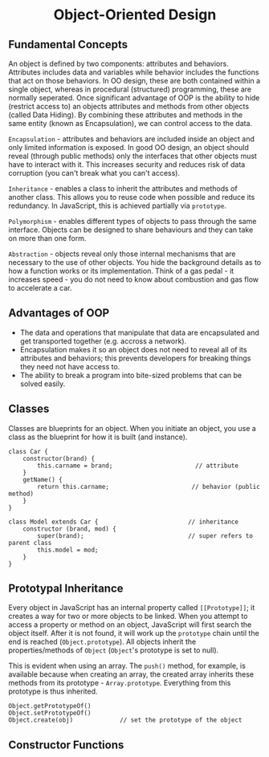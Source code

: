 <h1 style='text-align:center'>Object-Oriented Design</h1>

## Fundamental Concepts

An object is defined by two components: attributes and behaviors. Attributes includes data and variables while behavior includes the functions that act on those behaviors. In OO design, these are both contained within a single object, whereas in procedural (structured) programming, these are normally seperated. Once significant advantage of OOP is the ability to hide (restrict access to) an objects attributes and methods from other objects (called Data Hiding). By combining these attributes and methods in the same entity (known as Encapsulation), we can control access to the data.

```Encapsulation``` - attributes and behaviors are included inside an object and only limited information is exposed. In good OO design, an object should reveal (through public methods) only the interfaces that other objects must have to interact with it. This increases security and reduces risk of data corruption (you can't break what you can't access).

```Inheritance``` - enables a class to inherit the attributes and methods of another class. This allows you to reuse code when possible and reduce its redundancy. In JavaScript, this is achieved partially via ```prototype```.

```Polymorphism``` - enables different types of objects to pass through the same interface. Objects can be designed to share behaviours and they can take on more than one form.

```Abstraction``` - objects reveal only those internal mechanisms that are necessary to the use of other objects. You hide the background details as to how a function works or its implementation. Think of a gas pedal - it increases speed - you do not need to know about combustion and gas flow to accelerate a car.

## Advantages of OOP

* The data and operations that manipulate that data are encapsulated and get transported together (e.g. accross a network). 
* Encapsulation makes it so an object does not need to reveal all of its attributes and behaviors; this prevents developers for breaking things they need not have access to. 
* The ability to break a program into bite-sized problems that can be solved easily.

## Classes

Classes are blueprints for an object. When you initiate an object, you use a class as the blueprint for how it is built (and instance). 

    class Car {
        constructor(brand) {
            this.carname = brand;                       // attribute
        }
        getName() {
            return this.carname;                       // behavior (public method)
        }
    }

    class Model extends Car {                         // inheritance
        constructor (brand, mod) {
            super(brand);                             // super refers to parent class
            this.model = mod;
        }
    }

## Prototypal Inheritance

Every object in JavaScript has an internal property called ```[[Prototype]]```; it creates a way for two or more objects to be linked. When you attempt to access a property or method on an object, JavaScript will first search the object itself. After it is not found, it will work up the ```prototype``` chain until the end is reached (```Object.prototype```). All objects inherit the properties/methods of ```Object``` (```Object```'s prototype is set to null). 

This is evident when using an array. The ```push()``` method, for example, is available because when creating an array, the created array inherits these methods from its prototype - ```Array.prototype```. Everything from this prototype is thus inherited.

    Object.getPrototypeOf()
    Object.setPrototypeOf()
    Object.create(obj)             // set the prototype of the object

## Constructor Functions

